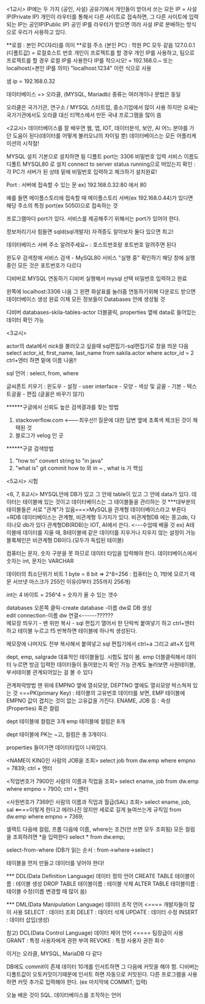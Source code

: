 <1교시>
IP에는 두 가지 (공인, 사설)
공유기에서 개인들이 받아서 쓰는 모든 IP = 사설 IP(Private IP)
개인이 라우터를 통해서 다른 사이트로 접속하면, 그 다른 사이트에 입력되는 IP는 공인IP(Public IP)
공인 IP를 라우터가 받으면 여러 사설 IP로 분배하는 방식으로 우리가 사용하고 있다.  
  
**로컬 : 본인 PC(자리)를 의미
**로컬 주소 (본인 PC) : 학원 PC 모두 같음 127.0.0.1 (디폴트값) = 로컬호스트 번호 
개인이 프로젝트를 할 경우 개인 IP를 사용하고, 팀으로 프로젝트를 할 경우 로컬 IP를 사용한다
IP를 적으시오!
= 192.168.0.~ 또는 localhost(=본인 IP를 의미)
"localhost:1234" 이런 식으로 사용

샘 ip = 192.168.0.32

데이터베이스 => 오라클, (MYSQL, Mariadb)
종류는 여러개이나 문법은 동일

오라클은 국가기관, 연구소 / MYSQL 스타트업, 중소기업에서 많이 사용
하지만 요새는 국가기관에서도 오라클 대신 티맥스에서 만든 국내 프로그램을 많이 씀

<2교시>
데이터베이스를 잘 배우면 웹, 앱, IOT, 데이터분석, 보안, AI 어느 분야를 가던 도움이 된다(데이터를 어떻게 불러오냐의 차이일 뿐)
데이터베이스는 모든 어플리케이션의 시작점!

MYSQL 설치
기본으로 설치하면 됨
디폴트 port는 3306
비밀번호 입력
서비스 이름도 디폴트 MYSQL80 로 설치
connect to server status running으로 떠있는지 확인 : 각 PC가 서버가 된 상태
밑에 비밀번호 입력하고 체크하기
설치완료!

Port : 서버에 접속할 수 있는 문
ex) 192.168.0.32:80 에서 80

예를 들면 메이플스토리에 접속할 때 메이플스토리 서버(ex 192.168.0.44)가 있다면 해당 주소의 특정 port(ex 5050)으로 접속하는 것 

프로그램마다 port가 있다. 
서비스를 제공해주기 위해서는 port가 있어야 한다.

정보처리기사 힘들면 sqld(sql개발자) 자격증도 알아보자
둘다 있으면 최고!

데이터베이스 서버 주소 알려주세요~
: 호스트번호랑 포트번호 알려주면 된다

윈도우 검색창에 서비스 검색 - MySQL80 서비스 "실행 중" 확인하기
해당 창에 실행 중인 모든 것은 포트번호가 다르다

디비버로 MYSQL 연동하기
디비버 실행해서 mysql 선택
비밀번호 입력하고 완료

왼쪽에 localhost:3306 나옴
그 왼편 화살표를 눌러줌
연동하기위해 다운로드 받으면 데이터베이스 생성 완료
이제 모든 정보들이 Databases 안에 생성될 것

디비버 databases-skila-tables-actor 더블클릭, properties 옆에 data로 들어있는 데이터 확인 가능

<3교시>

actor의 data에서 nick을 불러오고 싶을때
sql편집기-sql편집기로 창을 띄운 다음
select
actor_id,
first_name,
last_name
from sakila.actor
where actor_id = 2 ctrl+엔터 하면 밑에 이름 나옴!!

sql 언어 : select, from, where

글씨폰트 키우기
: 윈도우 - 설정 - user interface - 모양 - 색상 및 글꼴 - 기본 - 텍스트글꼴 - 편집
(글꼴은 바꾸기 않기)

******구글에서 신뢰도 높은 검색결과를 찾는 방법
1. stackoverflow.com <---최우선!!
질문에 대한 답변 옆에 초록색 체크된 것이 채택된 것
2. 블로그가 velog 인 곳

******구글 검색방법
1. "how to" convert string to "in java"
2. "what is" git commit
how to 와 in ~ , what is 가 핵심

<5교시>
시험

<6, 7, 8교시>
MYSQL안에 DB가 있고 그 안에 table이 있고 그 안에 data가 있다.
데이터는 테이블에 있는 것이고 데이터베이스는 그 테이블들을 관리하는 것
***대부분의 테이블들은 서로 "관계"가 있음===>MySQL을 관계형 데이터베이스라고 부른다=RDB
데이터베이스는 관계형, 비관계형 두가지가 있다.
비관계형DB 에는 몽고db, 다이나모 db가 있다
관계형DB(RDB)는 IOT, AI에서 쓴다. <---수업때 배울 것 
ex) A테이블에 데이터를 지울 때, B테이블에 같은 데이터를 지우거나 지우지 않는 설정이 가능
블록체인은 비관계형 DB이다.(모두가 독립된 테이블)

컴퓨터는 문자, 숫자 구분을 못 하므로 데이터 타입을 입력해야 한다.
데이터베이스에서 숫자는 int, 문자는 VARCHAR

데이터의 최소단위가 비트
1 byte = 8 bit => 2^8=256 : 컴퓨터는 0, 1밖에 모르기 때문
서브넷 마스크가 255인 이유(0부터 255까지 256개)

int는 4 바이트 = 256^4 = 숫자가 올 수 있는 갯수

databases 오른쪽 클릭-create database -이름 dw로 DB 생성  
edit connection-이름 dw 연결<------??????  
메모장 띄우기 - 맨 위만 복사 - sql 편집기 열어서 한 단락씩 붙여넣기 하고 ctrl+엔터하고 테이블 누르고 f5 반복하면 테이블에 하나씩 생성된다.

메모장에 나머지도 전부 복사해서 붙여넣고
sql 편집기에서 ctrl+a 그리고 alt+X 입력

dept, emp, salgrade 대표적인 테이블들임. 시험도 많이 봄.
emp 더블클릭해서 데이터 누르면 방금 입력한 데이터들이 들어왔는지 확인 가능
관계도 눌러보면 사원테이블, 부서테이블 관계되어있는 걸 볼 수 있다

관계파악방법
맨 위에 EMPNO 옆에 열쇠모양, DEPTNO 옆에도 열쇠모양 박스쳐져 있는 것 <==PK(primary Key) : 테이블의 고유번호
데이터를 보면, EMP 테이블에 EMPNO 값이 겹치는 것이 없는 고유값을 가진다.
ENAME, JOB 등 : 속성(Properties) 혹은 컬럼

dept 테이블에 컬럼은 3개
emp 테이블에 컬럼은 8개

dept 테이블에 PK는 ~고, 컬럼은 총 3개이다.

properties 들어가면 데이터타입이 나와있다.

<NAME이 KING인 사람의 JOB을 조회>
select
job
from dw.emp
where empno = 7839;
ctrl + 엔터

<직업번호가 7900인 사람의 이름과 직업을 조회>
select 
ename,
job
from dw.emp
where empno = 7900;
ctrl + 엔터

<사원번호가 7369인 사람의 이름과 직업과 월급(SAL) 조회>
select 
ename, job, sal <====이렇게 한다고 에러나진 않지만 세로로 길게 늘여쓰는게 규칙임
from dw.emp
where empno = 7369;

셀렉트 다음에 컬럼, 프롬 다음에 이름, where는 조건(안 쓰면 모두 조회됨)
모든 컬럼을 조회하려면 *을 입력한다
select
*
from dw.emp;

select-from-where
(DB가 읽는 순서 : from->where->select )

테이블을 먼저 만들고 데이터를 넣어야 한다!

*** DDL(Data Definition Language) 데이터 정의 언어
CREATE TABLE 테이블이름 : 테이블 생성
DROP TABLE 테이블이름 : 테이블 삭제
ALTER TABLE 테이블이름 : 테이블 수정(이름 변경할 때 많이 씀)

*** DML(Data Manipulation Language) 데이터 조작 언어 <==== 개발자들이 많이 사용
SELECT : 데이터 조회
DELET : 데이터 삭제
UPDATE : 데이터 수정
INSERT : 데이터 삽입(생성)

참고) DCL(Data Control Language) 데이터 제어 언어 <==== 팀장급이 사용
GRANT : 특정 사용자에게 권한 부여
REVOKE : 특정 사용자 권한 회수

이거는 오라클, MYSQL, MariaDB 다 같다

DB에도 commit이 존재
데이터 10개를 인서트하면 그 다음에 커밋을 해야 함.
디비버는 디폴트값이 오토커밋이기때문에 인서트 하면 자동으로 커밋된다.
다른 프로그램을 사용하면 커밋 추가로 입력해야 한다. (ex 마지막에 COMMIT; 입력)

오늘 배운 것이 SQL. 데이터베이스를 조작하는 언어
